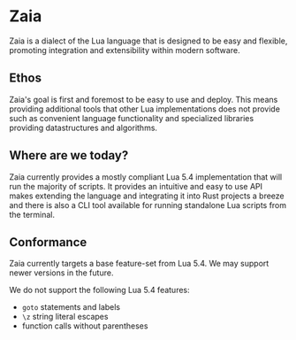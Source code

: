 # Zaia

Zaia is a dialect of the Lua language that is designed to be easy and flexible,
promoting integration and extensibility within modern software.

## Ethos

Zaia's goal is first and foremost to be easy to use and deploy. This means providing additional tools that
other Lua implementations does not provide such as convenient language functionality and specialized libraries
providing datastructures and algorithms.

## Where are we today?

Zaia currently provides a mostly compliant Lua 5.4 implementation that will run the majority of scripts.
It provides an intuitive and easy to use API makes extending the language and integrating it into Rust projects a breeze
and there is also a CLI tool available for running standalone Lua scripts from the terminal.

## Conformance

Zaia currently targets a base feature-set from Lua 5.4. We may support newer versions in the future.

We do not support the following Lua 5.4 features:
- `goto` statements and labels
- `\z` string literal escapes
- function calls without parentheses
